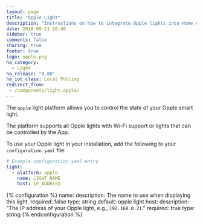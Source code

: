 ```yaml
---
layout: page
title: "Opple Light"
description: "Instructions on how to integrate Opple lights into Home Assistant."
date: 2018-09-21 10:40
sidebar: true
comments: false
sharing: true
footer: true
logo: opple.png
ha_category:
  - Light
ha_release: "0.80"
ha_iot_class: Local Polling
redirect_from:
 - /components/light.opple/
---
```



The `opple` light platform allows you to control the state of your Opple smart light.

The platform supports all Opple lights with Wi-Fi support or lights that can be controlled by the App.

To use your Opple light in your installation, add the following to your `configuration.yaml` file:

```yaml
# Example configuration.yaml entry
light:
  - platform: opple
    name: LIGHT_NAME
    host: IP_ADDRESS
```

{% configuration %}
name:
  description: The name to use when displaying this light.
  required: false
  type: string
  default: opple light
host:
  description: "The IP address of your Opple light, e.g., `192.168.0.21`."
  required: true
  type: string
{% endconfiguration %}
